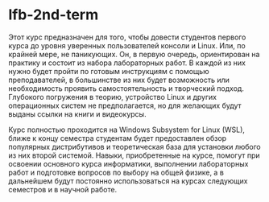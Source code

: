 # lfb-2nd-term

Этот курс предназначен для того, чтобы довести студентов первого курса до уровня уверенных пользователей консоли и Linux. 
Или, по крайней мере, не паникующих.
Он, в первую очередь, ориентирован на практику и состоит из набора лабораторных работ. 
В каждой из них нужно будет пройти по готовым инструкциям с помощью преподавателей, в большинстве из них будет возможность или необходимость проявить самостоятельность и творческий подход. 
Глубокого погружения в теорию, устройство Linux и других операционных систем не предполагается, но для желающих будут выданы ссылки на книги и видеокурсы. 

Курс полностью проходится на Windows Subsystem for Linux (WSL), ближе к концу семестра студентам будет предоставлен обзор популярных дистрибутивов и теоретическая база для установки любого из них второй системой. 
Навыки, приобретенные на курсе, помогут при освоении основного курса информатики, выполнении лабораторных работ и подготовке вопросов по выбору на общей физике, а в дальнейшем будут постоянно использоваться на курсах следующих семестров и в научной работе.
